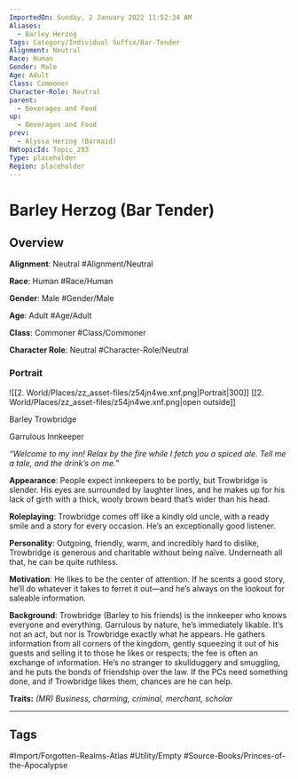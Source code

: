 ```yaml
---
ImportedOn: Sunday, 2 January 2022 11:52:34 AM
Aliases:
  - Barley Herzog
Tags: Category/Individual Suffix/Bar-Tender
Alignment: Neutral
Race: Human
Gender: Male
Age: Adult
Class: Commoner
Character-Role: Neutral
parent:
  - Beverages and Food
up:
  - Beverages and Food
prev:
  - Alyssa Herzog (Barmaid)
RWtopicId: Topic_293
Type: placeholder
Region: placeholder
---
```

# Barley Herzog (Bar Tender)
## Overview
**Alignment**: Neutral
#Alignment/Neutral

**Race**: Human
#Race/Human

**Gender**: Male
#Gender/Male

**Age**: Adult
#Age/Adult

**Class**: Commoner
#Class/Commoner

**Character Role**: Neutral
#Character-Role/Neutral

### Portrait
![[2. World/Places/zz_asset-files/z54jn4we.xnf.png|Portrait|300]]
[[2. World/Places/zz_asset-files/z54jn4we.xnf.png|open outside]]

Barley Trowbridge

Garrulous Innkeeper

*“Welcome to my inn! Relax by the fire while I fetch you a spiced ale. Tell me a tale, and the drink’s on me.”*

**Appearance**: People expect innkeepers to be portly, but Trowbridge is slender. His eyes are surrounded by laughter lines, and he makes up for his lack of girth with a thick, wooly brown beard that’s wider than his head.

**Roleplaying**: Trowbridge comes off like a kindly old uncle, with a ready smile and a story for every occasion. He’s an exceptionally good listener.

**Personality**: Outgoing, friendly, warm, and incredibly hard to dislike, Trowbridge is generous and charitable without being naïve. Underneath all that, he can be quite ruthless.

**Motivation**: He likes to be the center of attention. If he scents a good story, he’ll do whatever it takes to ferret it out—and he’s always on the lookout for saleable information.

**Background**: Trowbridge (Barley to his friends) is the innkeeper who knows everyone and everything. Garrulous by nature, he’s immediately likable. It’s not an act, but nor is Trowbridge exactly what he appears. He gathers information from all corners of the kingdom, gently squeezing it out of his guests and selling it to those he likes or respects; the fee is often an exchange of information. He’s no stranger to skullduggery and smuggling, and he puts the bonds of friendship over the law. If the PCs need something done, and if Trowbridge likes them, chances are he can help.

**Traits:** *(MR) Business, charming, criminal, merchant, scholar*


---
## Tags
#Import/Forgotten-Realms-Atlas #Utility/Empty #Source-Books/Princes-of-the-Apocalypse

